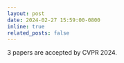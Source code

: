 ```yaml
---
layout: post
date: 2024-02-27 15:59:00-0800
inline: true
related_posts: false
---
```


3 papers are accepted by CVPR 2024.

